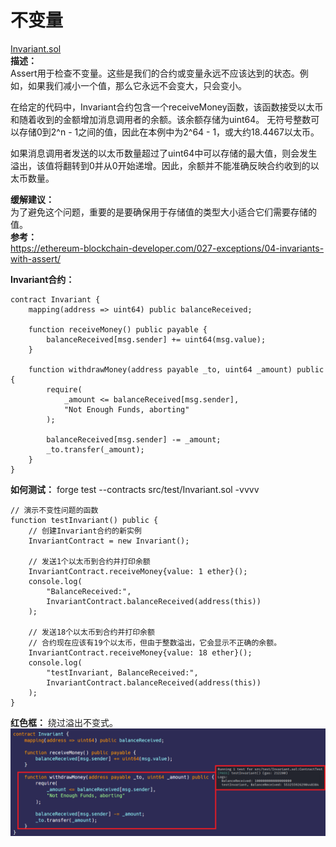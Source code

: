 # 不变量  
[Invariant.sol](https://github.com/SunWeb3Sec/DeFiVulnLabs/blob/main/src/test/Invariant.sol)  
**描述：**  
Assert用于检查不变量。这些是我们的合约或变量永远不应该达到的状态。例如，如果我们减小一个值，那么它永远不会变大，只会变小。  

在给定的代码中，Invariant合约包含一个receiveMoney函数，该函数接受以太币和随着收到的金额增加消息调用者的余额。该余额存储为uint64。
无符号整数可以存储0到2^n - 1之间的值，因此在本例中为2^64 - 1，或大约18.4467以太币。  

如果消息调用者发送的以太币数量超过了uint64中可以存储的最大值，则会发生溢出，该值将翻转到0并从0开始递增。因此，余额并不能准确反映合约收到的以太币数量。  

**缓解建议：**  
为了避免这个问题，重要的是要确保用于存储值的类型大小适合它们需要存储的值。  
**参考：**  
https://ethereum-blockchain-developer.com/027-exceptions/04-invariants-with-assert/  

**Invariant合约：**  
```
contract Invariant {
    mapping(address => uint64) public balanceReceived;

    function receiveMoney() public payable {
        balanceReceived[msg.sender] += uint64(msg.value);
    }

    function withdrawMoney(address payable _to, uint64 _amount) public {
        require(
            _amount <= balanceReceived[msg.sender],
            "Not Enough Funds, aborting"
        );

        balanceReceived[msg.sender] -= _amount;
        _to.transfer(_amount);
    }
}
``` 
**如何测试：**
forge test --contracts src/test/Invariant.sol -vvvv  
```
// 演示不变性问题的函数
function testInvariant() public {
    // 创建Invariant合约的新实例
    InvariantContract = new Invariant();

    // 发送1个以太币到合约并打印余额
    InvariantContract.receiveMoney{value: 1 ether}();
    console.log(
        "BalanceReceived:",
        InvariantContract.balanceReceived(address(this))
    );

    // 发送18个以太币到合约并打印余额
    // 合约现在应该有19个以太币，但由于整数溢出，它会显示不正确的余额。
    InvariantContract.receiveMoney{value: 18 ether}();
    console.log(
        "testInvariant, BalanceReceived:",
        InvariantContract.balanceReceived(address(this))
    );
}
```
**红色框：** 绕过溢出不变式。
![Alt text](image-22.png)
